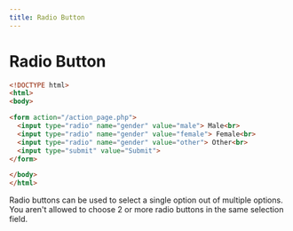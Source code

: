 ```yaml
---
title: Radio Button
---
```


# Radio Button

```html
<!DOCTYPE html>
<html>
<body>

<form action="/action_page.php">
  <input type="radio" name="gender" value="male"> Male<br>
  <input type="radio" name="gender" value="female"> Female<br>
  <input type="radio" name="gender" value="other"> Other<br>  
  <input type="submit" value="Submit">
</form>

</body>
</html> 
```
Radio buttons can be used to select a single option out of multiple options. You aren't allowed to choose 2 or more radio buttons in the same selection field.
